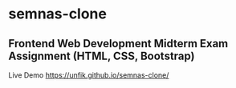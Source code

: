 # semnas-clone

## Frontend Web Development Midterm Exam Assignment (HTML, CSS, Bootstrap)

Live Demo
https://unfik.github.io/semnas-clone/
